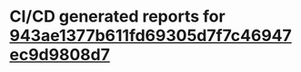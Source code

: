 # CI/CD generated reports for [943ae1377b611fd69305d7f7c46947ec9d9808d7](https://github.com/hydephp/develop/commit/943ae1377b611fd69305d7f7c46947ec9d9808d7)
